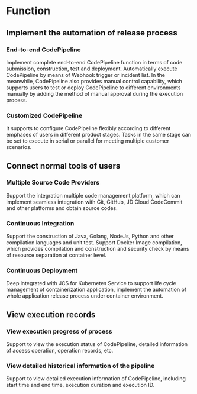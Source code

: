 # Function
## Implement the automation of release process
### End-to-end CodePipeline
Implement complete end-to-end CodePipeline function in terms of code submission, construction, test and deployment. Automatically execute CodePipeline by means of Webhook trigger or incident list. In the meanwhile, CodePipeline also provides manual control capability, which supports users to test or deploy CodePipeline to different environments manually by adding the method of manual approval during the execution process.
### Customized CodePipeline
It supports to configure CodePipeline flexibly according to different emphases of users in different product stages. Tasks in the same stage can be set to execute in serial or parallel for meeting multiple customer scenarios.
## Connect normal tools of users
### Multiple Source Code Providers
Support the integration multiple code management platform, which can implement seamless integration with Git, GitHub, JD Cloud CodeCommit and other platforms and obtain source codes.
### Continuous Integration
Support the construction of Java, Golang, NodeJs, Python and other compilation languages and unit test. Support Docker Image compilation, which provides compilation and construction and security check by means of resource separation at container level.
### Continuous Deployment
Deep integrated with JCS for Kubernetes Service to support life cycle management of containerization application, implement the automation of whole application release process under container environment.
## View execution records
### View execution progress of process
Support to view the execution status of CodePipeline, detailed information of access operation, operation records, etc.
### View detailed historical information of the pipeline
Support to view detailed execution information of CodePipeline, including start time and end time, execution duration and execution ID.
